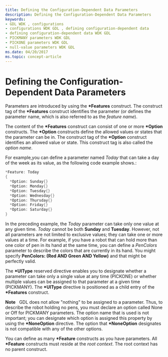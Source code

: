 ```yaml
---
title: Defining the Configuration-Dependent Data Parameters
description: Defining the Configuration-Dependent Data Parameters
keywords:
- GDL WDK , configurations
- configurations WDK GDL , defining configuration-dependent data
- defining configuration-dependent data WDK GDL
- PICKMANY parameters WDK GDL
- PICKONE parameters WDK GDL
- null-value parameters WDK GDL
ms.date: 04/20/2017
ms.topic: concept-article
---
```


# Defining the Configuration-Dependent Data Parameters


Parameters are introduced by using the **\*Features** construct. The construct tag of the **\*Features** construct identifies the parameter (or defines the parameter name, which is also referred to as the *feature name*).

The content of the **\*Features** construct can consist of one or more **\*Option** constructs. The **\*Option** constructs define the allowed values or states that the parameter can be in. The construct tag of the **\*Option** construct identifies an allowed value or state. This construct tag is also called the *option name*.

For example,you can define a parameter named *Today* that can take a day of the week as its value, as the following code example shows.:

```cpp
*Feature: Today
{
  *Option: Sunday{}
  *Option: Monday{}
  *Option: Tuesday{}
  *Option: Wednesday{}
  *Option: Thursday{}
  *Option: Friday{}
  *Option: Saturday{}
}
```

In the preceding example, the *Today* parameter can take only one value at any given time. *Today* cannot be both **Sunday** and **Tuesday**. However, not all parameters are not limited to exclusive values; they can take one or more values at a time. For example, if you have a robot that can hold more than one color of pen in its hand at the same time, you can define a *PenColors* parameter to describe the colors that are currently in its hand. You might specify **PenColors: (Red AND Green AND Yellow)** and that might be perfectly valid.

The **\*UIType** reserved directive enables you to designate whether a parameter can take only a single value at any time (PICKONE) or whether multiple values can be assigned to that parameter at a given time (PICKMANY). The **\*UIType** directive is positioned as a child entry of the **\*Features** construct.

**Note**   GDL does not allow "nothing" to be assigned to a parameter. Thus, to describe the robot holding no pens, you must declare an option called None or Off for PICKMANY parameters. The option name that is used is not important; you can designate which option is assigned this property by using the **\*NoneOption** directive. The option that **\*NoneOption** designates is not compatible with any of the other options.

 

You can define as many **\*Feature** constructs as you have parameters. All **\*Feature** constructs must reside at the *root context*. The root context has no parent construct.

 

 




